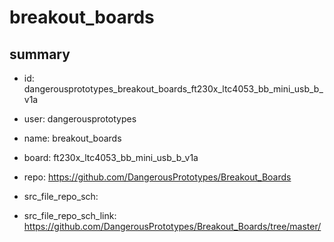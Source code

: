 # breakout_boards
 
## summary 
* id: dangerousprototypes_breakout_boards_ft230x_ltc4053_bb_mini_usb_b_v1a
* user: dangerousprototypes
* name: breakout_boards
* board: ft230x_ltc4053_bb_mini_usb_b_v1a
* repo: https://github.com/DangerousPrototypes/Breakout_Boards



* src_file_repo_sch: 
* src_file_repo_sch_link: https://github.com/DangerousPrototypes/Breakout_Boards/tree/master/






